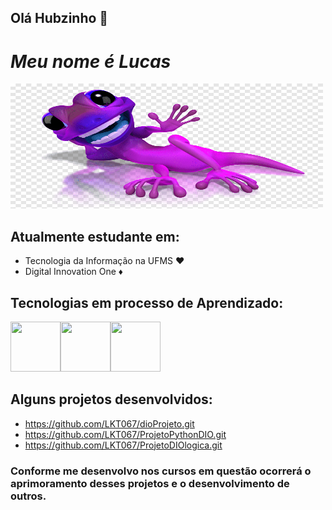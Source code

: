 ## Olá Hubzinho 👋
# ___Meu nome é Lucas___ 
<img src="image.png" width="500" height="200">

## Atualmente estudante em:
- Tecnologia da Informação na UFMS ♥️ 
- Digital Innovation One ♦️

## Tecnologias em processo de Aprendizado:
<img src="https://cdn.jsdelivr.net/gh/devicons/devicon@latest/icons/css3/css3-original.svg" width="80" height="80" /><img src="https://cdn.jsdelivr.net/gh/devicons/devicon@latest/icons/html5/html5-original.svg" width="80" height="80" /><img src="https://cdn.jsdelivr.net/gh/devicons/devicon@latest/icons/python/python-original.svg" width="80" height="80" />

## Alguns projetos desenvolvidos:
- https://github.com/LKT067/dioProjeto.git <br>
- https://github.com/LKT067/ProjetoPythonDIO.git <br>
- https://github.com/LKT067/ProjetoDIOlogica.git <br>
### Conforme me desenvolvo nos cursos em questão ocorrerá o aprimoramento desses projetos e o desenvolvimento de outros.

